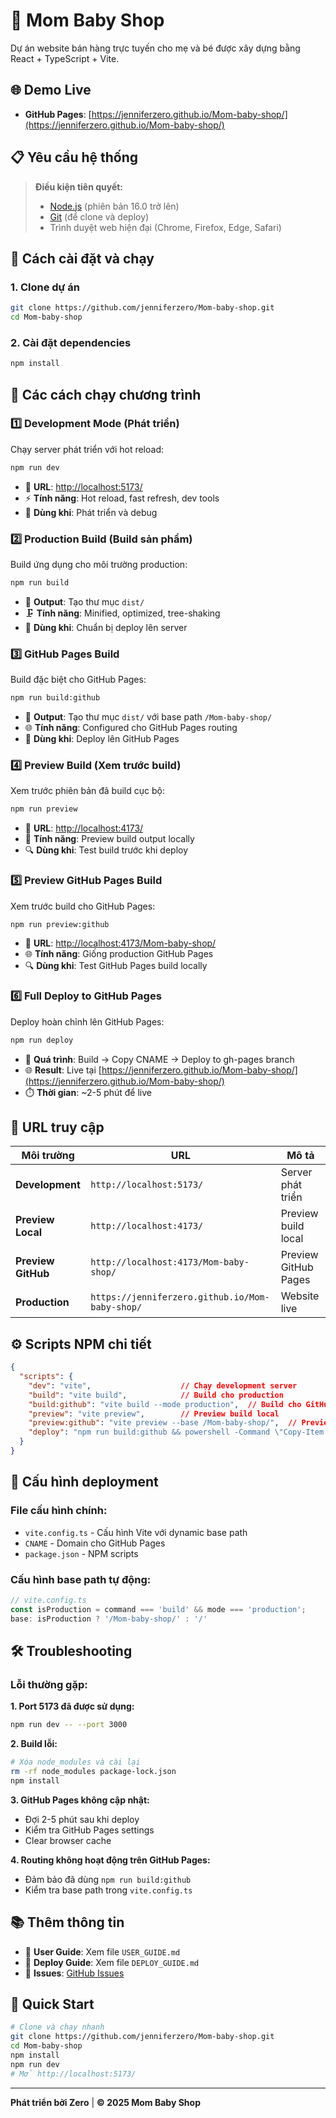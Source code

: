 
# 🛒 Mom Baby Shop

Dự án website bán hàng trực tuyến cho mẹ và bé được xây dựng bằng React + TypeScript + Vite.

## 🌐 Demo Live

- **GitHub Pages**: [https://jenniferzero.github.io/Mom-baby-shop/](https://jenniferzero.github.io/Mom-baby-shop/)

## 📋 Yêu cầu hệ thống

> **Điều kiện tiên quyết:**
> - [Node.js](https://nodejs.org/en/) (phiên bản 16.0 trở lên)
> - [Git](https://git-scm.com/) (để clone và deploy)
> - Trình duyệt web hiện đại (Chrome, Firefox, Edge, Safari)

## 🚀 Cách cài đặt và chạy

### **1. Clone dự án**
```bash
git clone https://github.com/jenniferzero/Mom-baby-shop.git
cd Mom-baby-shop
```

### **2. Cài đặt dependencies**
```bash
npm install
```

## 🎯 Các cách chạy chương trình

### **1️⃣ Development Mode (Phát triển)**
Chạy server phát triển với hot reload:
```bash
npm run dev
```
- 📍 **URL**: [http://localhost:5173/](http://localhost:5173/)
- ⚡ **Tính năng**: Hot reload, fast refresh, dev tools
- 🔧 **Dùng khi**: Phát triển và debug

### **2️⃣ Production Build (Build sản phẩm)**
Build ứng dụng cho môi trường production:
```bash
npm run build
```
- 📁 **Output**: Tạo thư mục `dist/` 
- 🗜️ **Tính năng**: Minified, optimized, tree-shaking
- 🎯 **Dùng khi**: Chuẩn bị deploy lên server

### **3️⃣ GitHub Pages Build**
Build đặc biệt cho GitHub Pages:
```bash
npm run build:github
```
- 📁 **Output**: Tạo thư mục `dist/` với base path `/Mom-baby-shop/`
- 🌐 **Tính năng**: Configured cho GitHub Pages routing
- 🎯 **Dùng khi**: Deploy lên GitHub Pages

### **4️⃣ Preview Build (Xem trước build)**
Xem trước phiên bản đã build cục bộ:
```bash
npm run preview
```
- 📍 **URL**: [http://localhost:4173/](http://localhost:4173/)
- 👀 **Tính năng**: Preview build output locally
- 🔍 **Dùng khi**: Test build trước khi deploy

### **5️⃣ Preview GitHub Pages Build**
Xem trước build cho GitHub Pages:
```bash
npm run preview:github
```
- 📍 **URL**: [http://localhost:4173/Mom-baby-shop/](http://localhost:4173/Mom-baby-shop/)
- 🌐 **Tính năng**: Giống production GitHub Pages
- 🔍 **Dùng khi**: Test GitHub Pages build locally

### **6️⃣ Full Deploy to GitHub Pages**
Deploy hoàn chỉnh lên GitHub Pages:
```bash
npm run deploy
```
- 🚀 **Quá trình**: Build → Copy CNAME → Deploy to gh-pages branch
- 🌐 **Result**: Live tại [https://jenniferzero.github.io/Mom-baby-shop/](https://jenniferzero.github.io/Mom-baby-shop/)
- ⏱️ **Thời gian**: ~2-5 phút để live

## 📱 URL truy cập

| Môi trường | URL | Mô tả |
|------------|-----|-------|
| **Development** | `http://localhost:5173/` | Server phát triển |
| **Preview Local** | `http://localhost:4173/` | Preview build local |
| **Preview GitHub** | `http://localhost:4173/Mom-baby-shop/` | Preview GitHub Pages |
| **Production** | `https://jenniferzero.github.io/Mom-baby-shop/` | Website live |

## ⚙️ Scripts NPM chi tiết

```json
{
  "scripts": {
    "dev": "vite",                    // Chạy development server
    "build": "vite build",            // Build cho production
    "build:github": "vite build --mode production",  // Build cho GitHub Pages
    "preview": "vite preview",        // Preview build local
    "preview:github": "vite preview --base /Mom-baby-shop/",  // Preview GitHub Pages
    "deploy": "npm run build:github && powershell -Command \"Copy-Item -Path CNAME -Destination dist/\" && gh-pages -d dist"  // Deploy to GitHub Pages
  }
}
```

## 🔧 Cấu hình deployment

### **File cấu hình chính:**
- `vite.config.ts` - Cấu hình Vite với dynamic base path
- `CNAME` - Domain cho GitHub Pages
- `package.json` - NPM scripts

### **Cấu hình base path tự động:**
```typescript
// vite.config.ts
const isProduction = command === 'build' && mode === 'production';
base: isProduction ? '/Mom-baby-shop/' : '/'
```

## 🛠️ Troubleshooting

### **Lỗi thường gặp:**

**1. Port 5173 đã được sử dụng:**
```bash
npm run dev -- --port 3000
```

**2. Build lỗi:**
```bash
# Xóa node_modules và cài lại
rm -rf node_modules package-lock.json
npm install
```

**3. GitHub Pages không cập nhật:**
- Đợi 2-5 phút sau khi deploy
- Kiểm tra GitHub Pages settings
- Clear browser cache

**4. Routing không hoạt động trên GitHub Pages:**
- Đảm bảo đã dùng `npm run build:github`
- Kiểm tra base path trong `vite.config.ts`

## 📚 Thêm thông tin

- 📖 **User Guide**: Xem file `USER_GUIDE.md`
- 🚀 **Deploy Guide**: Xem file `DEPLOY_GUIDE.md`
- 🐛 **Issues**: [GitHub Issues](https://github.com/jenniferzero/Mom-baby-shop/issues)

## 🎉 Quick Start

```bash
# Clone và chạy nhanh
git clone https://github.com/jenniferzero/Mom-baby-shop.git
cd Mom-baby-shop
npm install
npm run dev
# Mở http://localhost:5173/
```

---

**Phát triển bởi Zero** | **© 2025 Mom Baby Shop**
